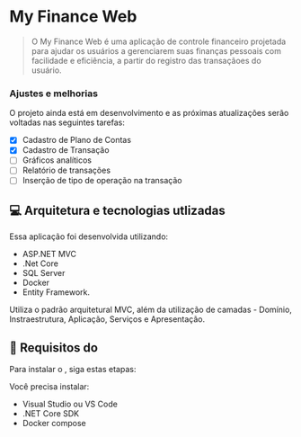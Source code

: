 # My Finance Web

> O My Finance Web é uma aplicação de controle financeiro projetada para ajudar os usuários a gerenciarem suas finanças pessoais com facilidade e eficiência, a partir do registro das transaçãoes do usuário.

### Ajustes e melhorias

O projeto ainda está em desenvolvimento e as próximas atualizações serão voltadas nas seguintes tarefas:

- [x] Cadastro de Plano de Contas
- [x] Cadastro de Transação
- [ ] Gráficos analíticos
- [ ] Relatório de transações
- [ ] Inserção de tipo de operação na transação

## 💻 Arquitetura e tecnologias utlizadas

Essa aplicação foi desenvolvida utilizando:
* ASP.NET MVC
* .Net Core 
* SQL Server
* Docker 
* Entity Framework.

Utiliza o padrão arquitetural MVC, além da utilização de camadas - Domínio, Instraestrutura, Aplicação, Serviços e Apresentação.

## 🚀 Requisitos do <My Finance Web>

Para instalar o <My Finance Web>, siga estas etapas:

Você precisa instalar:

* Visual Studio ou VS Code
* .NET Core SDK
* Docker compose





